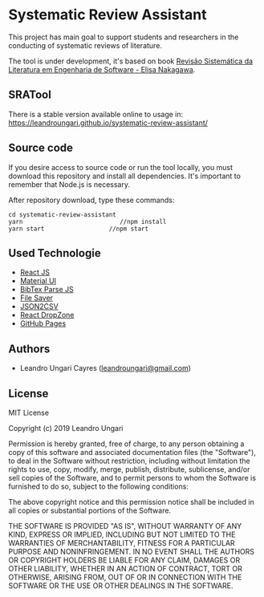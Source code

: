 # Systematic Review Assistant

This project has main goal to support students and researchers in the conducting of systematic reviews of literature. 

The tool is under development, it's based on book [Revisão Sistemática da Literatura em Engenharia de Software - Elisa Nakagawa](https://www.amazon.com.br/Revis%C3%A3o-Sistem%C3%A1tica-Literatura-Engenharia-Software/dp/8535286411).


## SRATool

There is a stable version available online to usage in: https://leandroungari.github.io/systematic-review-assistant/


## Source code

If you desire access to source code or run the tool locally, you must download this repository and install all dependencies. It's important to remember that Node.js is necessary.

After repository download, type these commands:
```
cd systematic-review-assistant
yarn                           //npm install
yarn start                  //npm start
```


## Used Technologie
* [React JS](https://reactjs.org/)
* [Material UI](https://material-ui.com/)
* [BibTex Parse JS](https://www.npmjs.com/package/bibtex-parse-js)
* [File Saver](https://github.com/eligrey/FileSaver.js/)
* [JSON2CSV](https://www.npmjs.com/package/json2csv)
* [React DropZone](https://github.com/react-dropzone/react-dropzone)
* [GitHub Pages](https://github.com/gitname/react-gh-pages)


## Authors
* Leandro Ungari Cayres (<leandroungari@gmail.com>)

## License

MIT License

Copyright (c) 2019 Leandro Ungari

Permission is hereby granted, free of charge, to any person obtaining a copy
of this software and associated documentation files (the "Software"), to deal
in the Software without restriction, including without limitation the rights
to use, copy, modify, merge, publish, distribute, sublicense, and/or sell
copies of the Software, and to permit persons to whom the Software is
furnished to do so, subject to the following conditions:

The above copyright notice and this permission notice shall be included in all
copies or substantial portions of the Software.

THE SOFTWARE IS PROVIDED "AS IS", WITHOUT WARRANTY OF ANY KIND, EXPRESS OR
IMPLIED, INCLUDING BUT NOT LIMITED TO THE WARRANTIES OF MERCHANTABILITY,
FITNESS FOR A PARTICULAR PURPOSE AND NONINFRINGEMENT. IN NO EVENT SHALL THE
AUTHORS OR COPYRIGHT HOLDERS BE LIABLE FOR ANY CLAIM, DAMAGES OR OTHER
LIABILITY, WHETHER IN AN ACTION OF CONTRACT, TORT OR OTHERWISE, ARISING FROM,
OUT OF OR IN CONNECTION WITH THE SOFTWARE OR THE USE OR OTHER DEALINGS IN THE
SOFTWARE.

